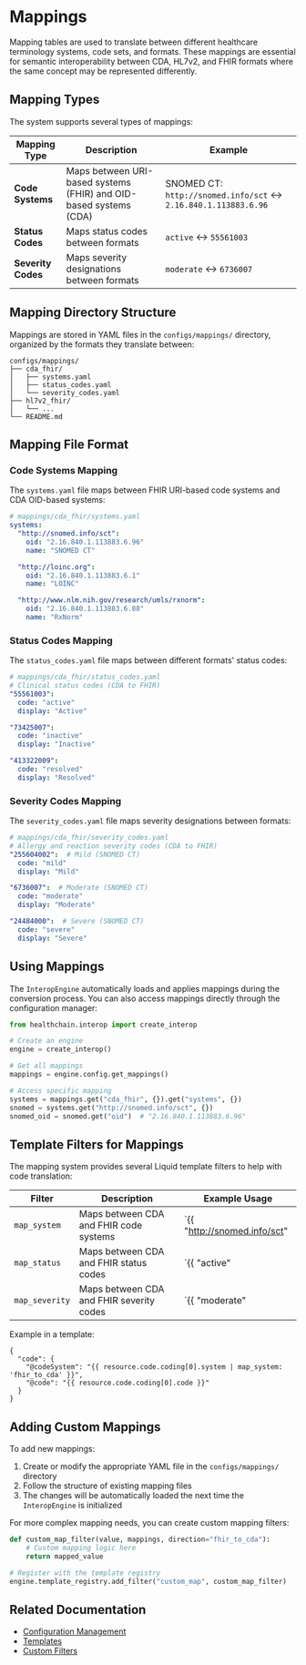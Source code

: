 # Mappings

Mapping tables are used to translate between different healthcare terminology systems, code sets, and formats. These mappings are essential for semantic interoperability between CDA, HL7v2, and FHIR formats where the same concept may be represented differently.

## Mapping Types

The system supports several types of mappings:

| Mapping Type | Description | Example |
|--------------|-------------|---------|
| **Code Systems** | Maps between URI-based systems (FHIR) and OID-based systems (CDA) | SNOMED CT: `http://snomed.info/sct` ↔ `2.16.840.1.113883.6.96` |
| **Status Codes** | Maps status codes between formats | `active` ↔ `55561003` |
| **Severity Codes** | Maps severity designations between formats | `moderate` ↔ `6736007` |

## Mapping Directory Structure

Mappings are stored in YAML files in the `configs/mappings/` directory, organized by the formats they translate between:

```
configs/mappings/
├── cda_fhir/
│   ├── systems.yaml
│   ├── status_codes.yaml
│   └── severity_codes.yaml
├── hl7v2_fhir/
│   └── ...
└── README.md
```

## Mapping File Format

### Code Systems Mapping

The `systems.yaml` file maps between FHIR URI-based code systems and CDA OID-based systems:

```yaml
# mappings/cda_fhir/systems.yaml
systems:
  "http://snomed.info/sct":
    oid: "2.16.840.1.113883.6.96"
    name: "SNOMED CT"

  "http://loinc.org":
    oid: "2.16.840.1.113883.6.1"
    name: "LOINC"

  "http://www.nlm.nih.gov/research/umls/rxnorm":
    oid: "2.16.840.1.113883.6.88"
    name: "RxNorm"
```

### Status Codes Mapping

The `status_codes.yaml` file maps between different formats' status codes:

```yaml
# mappings/cda_fhir/status_codes.yaml
# Clinical status codes (CDA to FHIR)
"55561003":
  code: "active"
  display: "Active"

"73425007":
  code: "inactive"
  display: "Inactive"

"413322009":
  code: "resolved"
  display: "Resolved"
```

### Severity Codes Mapping

The `severity_codes.yaml` file maps severity designations between formats:

```yaml
# mappings/cda_fhir/severity_codes.yaml
# Allergy and reaction severity codes (CDA to FHIR)
"255604002":  # Mild (SNOMED CT)
  code: "mild"
  display: "Mild"

"6736007":  # Moderate (SNOMED CT)
  code: "moderate"
  display: "Moderate"

"24484000":  # Severe (SNOMED CT)
  code: "severe"
  display: "Severe"
```

## Using Mappings

The `InteropEngine` automatically loads and applies mappings during the conversion process. You can also access mappings directly through the configuration manager:

```python
from healthchain.interop import create_interop

# Create an engine
engine = create_interop()

# Get all mappings
mappings = engine.config.get_mappings()

# Access specific mapping
systems = mappings.get("cda_fhir", {}).get("systems", {})
snomed = systems.get("http://snomed.info/sct", {})
snomed_oid = snomed.get("oid")  # "2.16.840.1.113883.6.96"
```

## Template Filters for Mappings

The mapping system provides several Liquid template filters to help with code translation:

| Filter | Description | Example Usage |
|--------|-------------|---------------|
| `map_system` | Maps between CDA and FHIR code systems | `{{ "http://snomed.info/sct" | map_system: 'fhir_to_cda' }}` |
| `map_status` | Maps between CDA and FHIR status codes | `{{ "active" | map_status: 'fhir_to_cda' }}` |
| `map_severity` | Maps between CDA and FHIR severity codes | `{{ "moderate" | map_severity: 'fhir_to_cda' }}` |

Example in a template:

```liquid
{
  "code": {
    "@codeSystem": "{{ resource.code.coding[0].system | map_system: 'fhir_to_cda' }}",
    "@code": "{{ resource.code.coding[0].code }}"
  }
}
```

## Adding Custom Mappings

To add new mappings:

1. Create or modify the appropriate YAML file in the `configs/mappings/` directory
2. Follow the structure of existing mapping files
3. The changes will be automatically loaded the next time the `InteropEngine` is initialized

For more complex mapping needs, you can create custom mapping filters:

```python
def custom_map_filter(value, mappings, direction="fhir_to_cda"):
    # Custom mapping logic here
    return mapped_value

# Register with the template registry
engine.template_registry.add_filter("custom_map", custom_map_filter)
```

<!-- ## Best Practices

1. **Maintain Standard Terminology**: When possible, use standard terminology systems like SNOMED CT, LOINC, and RxNorm.
2. **Document Source**: Include references to the source of mapping definitions in comments.
3. **Handle Missing Mappings**: Always include logic to handle cases where mappings are not found.
4. **Test Bidirectional Mappings**: Ensure that mappings work correctly in both directions.
5. **Version Control**: Consider adding version information for terminology systems. -->

## Related Documentation

- [Configuration Management](configuration.md)
- [Templates](templates.md)
- [Custom Filters](templates.md#custom-template-filters)
